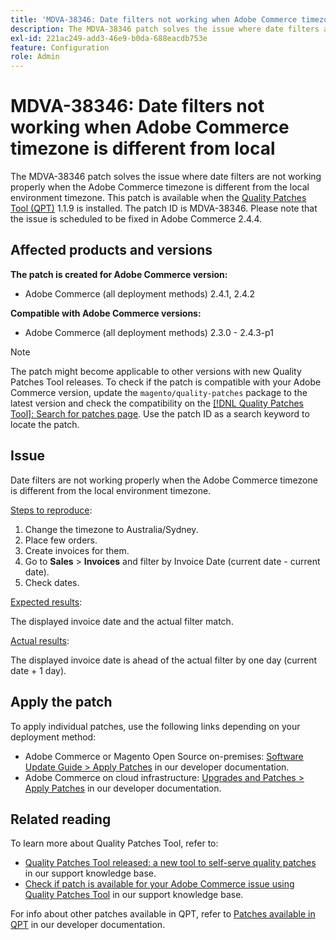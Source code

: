 ```yaml
---
title: 'MDVA-38346: Date filters not working when Adobe Commerce timezone is different from local'
description: The MDVA-38346 patch solves the issue where date filters are not working properly when the Adobe Commerce timezone is different from the local environment timezone. This patch is available when the [Quality Patches Tool (QPT)](/help/announcements/adobe-commerce-announcements/magento-quality-patches-released-new-tool-to-self-serve-quality-patches.md) 1.1.9 is installed. The patch ID is MDVA-38346. Please note that the issue is scheduled to be fixed in Adobe Commerce 2.4.4.
exl-id: 221ac249-add3-46e9-b0da-688eacdb753e
feature: Configuration
role: Admin
---
```

# MDVA-38346: Date filters not working when Adobe Commerce timezone is different from local

The MDVA-38346 patch solves the issue where date filters are not working properly when the Adobe Commerce timezone is different from the local environment timezone. This patch is available when the [Quality Patches Tool (QPT)](/help/announcements/adobe-commerce-announcements/magento-quality-patches-released-new-tool-to-self-serve-quality-patches.md) 1.1.9 is installed. The patch ID is MDVA-38346. Please note that the issue is scheduled to be fixed in Adobe Commerce 2.4.4.

## Affected products and versions

**The patch is created for Adobe Commerce version:**

* Adobe Commerce (all deployment methods) 2.4.1, 2.4.2

**Compatible with Adobe Commerce versions:**

* Adobe Commerce (all deployment methods) 2.3.0 - 2.4.3-p1

>[!NOTE]
>
>The patch might become applicable to other versions with new Quality Patches Tool releases. To check if the patch is compatible with your Adobe Commerce version, update the `magento/quality-patches` package to the latest version and check the compatibility on the [[!DNL Quality Patches Tool]: Search for patches page](https://experienceleague.adobe.com/en/docs/commerce-knowledge-base/kb/announcements/commerce-announcements/magento-quality-patches-released-new-tool-to-self-serve-quality-patches). Use the patch ID as a search keyword to locate the patch.

## Issue

Date filters are not working properly when the Adobe Commerce timezone is different from the local environment timezone.

<u>Steps to reproduce</u>:

1. Change the timezone to Australia/Sydney.
1. Place few orders.
1. Create invoices for them.
1. Go to **Sales** > **Invoices** and filter by Invoice Date (current date - current date).
1. Check dates.

<u>Expected results</u>:

The displayed invoice date and the actual filter match.

<u>Actual results</u>:

The displayed invoice date is ahead of the actual filter by one day (current date + 1 day).

## Apply the patch

To apply individual patches, use the following links depending on your deployment method:

* Adobe Commerce or Magento Open Source on-premises: [Software Update Guide > Apply Patches](https://devdocs.magento.com/guides/v2.4/comp-mgr/patching/mqp.html) in our developer documentation.
* Adobe Commerce on cloud infrastructure: [Upgrades and Patches > Apply Patches](https://devdocs.magento.com/cloud/project/project-patch.html) in our developer documentation.

## Related reading

To learn more about Quality Patches Tool, refer to:

* [Quality Patches Tool released: a new tool to self-serve quality patches](/help/announcements/adobe-commerce-announcements/magento-quality-patches-released-new-tool-to-self-serve-quality-patches.md) in our support knowledge base.
* [Check if patch is available for your Adobe Commerce issue using Quality Patches Tool](/help/support-tools/patches-available-in-qpt-tool/check-patch-for-magento-issue-with-magento-quality-patches.md) in our support knowledge base.

For info about other patches available in QPT, refer to [Patches available in QPT](https://devdocs.magento.com/quality-patches/tool.html#patch-grid) in our developer documentation.
